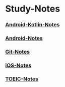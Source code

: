 # Study-Notes

### [Android-Kotlin-Notes](https://github.com/cwt100/Study-Notes/tree/main/Notes/Android-Kotlin-Notes/Menu.md)
### [Android-Notes](https://github.com/cwt100/Study-Notes/tree/main/Notes/Android-Notes/Menu.md)
### [Git-Notes](https://github.com/cwt100/Study-Notes/tree/main/Notes/Git-Notes/Menu.md)
### [iOS-Notes](https://github.com/cwt100/Study-Notes/tree/main/Notes/iOS-Notes/Menu.md)
### [TOEIC-Notes](https://github.com/cwt100/Study-Notes/tree/main/Notes/TOEIC-Notes/Menu.md)
